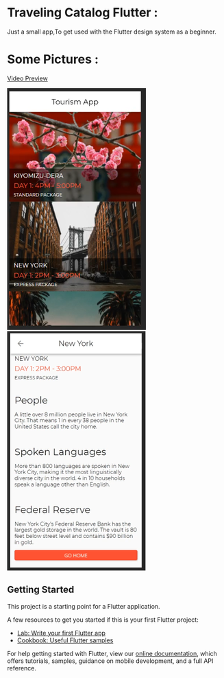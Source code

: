 # Traveling Catalog Flutter :
Just a small app,To get used with the Flutter design system as a beginner.

# Some Pictures :
[Video Preview](https://www.youtube.com/watch?v=lOHTS1qg8XE)

![screen1](/preview/sc1.png)
![screen1](/preview/sc2.png)


## Getting Started

This project is a starting point for a Flutter application.

A few resources to get you started if this is your first Flutter project:

- [Lab: Write your first Flutter app](https://flutter.dev/docs/get-started/codelab)
- [Cookbook: Useful Flutter samples](https://flutter.dev/docs/cookbook)

For help getting started with Flutter, view our
[online documentation](https://flutter.dev/docs), which offers tutorials,
samples, guidance on mobile development, and a full API reference.
